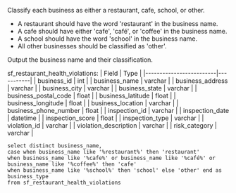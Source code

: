 Classify each business as either a restaurant, cafe, school, or other.

- A restaurant should have the word 'restaurant' in the business name.
- A cafe should have either 'cafe', 'café', or 'coffee' in the business name.
- A school should have the word 'school' in the business name.
- All other businesses should be classified as 'other'.

Output the business name and their classification.

sf_restaurant_health_violations:
| Field                   | Type      |
|-------------------------|-----------|
| business_id             | int       |
| business_name           | varchar   |
| business_address        | varchar   |
| business_city           | varchar   |
| business_state          | varchar   |
| business_postal_code    | float     |
| business_latitude       | float     |
| business_longitude      | float     |
| business_location       | varchar   |
| business_phone_number   | float     |
| inspection_id           | varchar   |
| inspection_date         | datetime  |
| inspection_score        | float     |
| inspection_type         | varchar   |
| violation_id            | varchar   |
| violation_description   | varchar   |
| risk_category           | varchar   |

```
select distinct business_name,
case when business_name like '%restaurant%' then 'restaurant'
when business_name like '%cafe%' or business_name like '%café%' or business_name like '%coffee%' then 'cafe'
when business_name like '%school%' then 'school' else 'other' end as business_type
from sf_restaurant_health_violations
```
